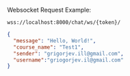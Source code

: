 Websocket Request Example:
```
wss://localhost:8000/chat/ws/{token}/
```
```json
{
  "message": "Hello, World!",
  "course_name": "Test1",
  "sender": "grigorjev.ill@gmail.com",
  "username":"griogorjev.il@gmail.com"
}
``` 